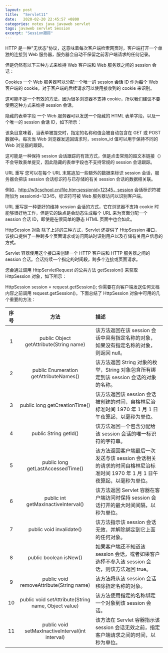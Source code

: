 ```yaml
---
layout: post
title:  "Servlet11"
date:   2020-02-20 22:45:57 +0800
categories: notes java javaweb servlet
tags: javaweb servlet Session
excerpt: "Session跟踪"
---
```


HTTP 是一种"无状态"协议，这意味着每次客户端检索网页时，客户端打开一个单独的连接到 Web 服务器，服务器会自动不保留之前客户端请求的任何记录。

但是仍然有以下三种方式来维持 Web 客户端和 Web 服务器之间的 session 会话：

Cookies
一个 Web 服务器可以分配一个唯一的 session 会话 ID 作为每个 Web 客户端的 cookie，对于客户端的后续请求可以使用接收到的 cookie 来识别。

这可能不是一个有效的方法，因为很多浏览器不支持 cookie，所以我们建议不要使用这种方式来维持 session 会话。

隐藏的表单字段
一个 Web 服务器可以发送一个隐藏的 HTML 表单字段，以及一个唯一的 session 会话 ID，如下所示：

<input type="hidden" name="sessionid" value="12345">
该条目意味着，当表单被提交时，指定的名称和值会被自动包含在 GET 或 POST 数据中。每次当 Web 浏览器发送回请求时，session_id 值可以用于保持不同的 Web 浏览器的跟踪。

这可能是一种保持 session 会话跟踪的有效方式，但是点击常规的超文本链接（<A HREF...>）不会导致表单提交，因此隐藏的表单字段也不支持常规的 session 会话跟踪。

URL 重写
您可以在每个 URL 末尾追加一些额外的数据来标识 session 会话，服务器会把该 session 会话标识符与已存储的有关 session 会话的数据相关联。

例如，http://w3cschool.cn/file.htm;sessionid=12345，session 会话标识符被附加为 sessionid=12345，标识符可被 Web 服务器访问以识别客户端。

URL 重写是一种更好的维持 session 会话的方式，它在浏览器不支持 cookie 时能够很好地工作，但是它的缺点是会动态生成每个 URL 来为页面分配一个 session 会话 ID，即使是在很简单的静态 HTML 页面中也会如此。

HttpSession 对象
除了上述的三种方式，Servlet 还提供了 HttpSession 接口，该接口提供了一种跨多个页面请求或访问网站时识别用户以及存储有关用户信息的方式。

Servlet 容器使用这个接口来创建一个 HTTP 客户端和 HTTP 服务器之间的 session 会话。会话持续一个指定的时间段，跨多个连接或页面请求。

您会通过调用 HttpServletRequest 的公共方法 getSession() 来获取 HttpSession 对象，如下所示：

HttpSession session = request.getSession();
你需要在向客户端发送任何文档内容之前调用 request.getSession()。下面总结了 HttpSession 对象中可用的几个重要的方法：

序号|方法|描述
:--:|:-:|:---
1|public Object getAttribute(String name)|该方法返回在该 session 会话中具有指定名称的对象，如果没有指定名称的对象，则返回 null。
2|public Enumeration getAttributeNames()|该方法返回 String 对象的枚举，String 对象包含所有绑定到该 session 会话的对象的名称。
3|public long getCreationTime()|该方法返回该 session 会话被创建的时间，自格林尼治标准时间 1970 年 1 月 1 日午夜算起，以毫秒为单位。
4|public String getId()|该方法返回一个包含分配给该 session 会话的唯一标识符的字符串。
5|public long getLastAccessedTime()|该方法返回客户端最后一次发送与该 session 会话相关的请求的时间自格林尼治标准时间 1970 年 1 月 1 日午夜算起，以毫秒为单位。
6|public int getMaxInactiveInterval()|该方法返回 Servlet 容器在客户端访问时保持 session 会话打开的最大时间间隔，以秒为单位。
7|public void invalidate()|该方法指示该 session 会话无效，并解除绑定到它上面的任何对象。
8|public boolean isNew()|如果客户端还不知道该 session 会话，或者如果客户选择不参入该 session 会话，则该方法返回 true。
9|public void removeAttribute(String name)|该方法将从该 session 会话移除指定名称的对象。
10|public void setAttribute(String name, Object value)|该方法使用指定的名称绑定一个对象到该 session 会话。
11|public void setMaxInactiveInterval(int interval)|该方法在 Servlet 容器指示该 session 会话无效之前，指定客户端请求之间的时间，以秒为单位。